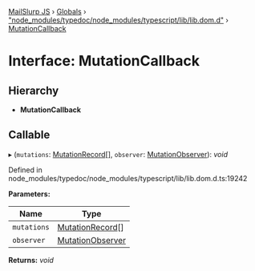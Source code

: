 [MailSlurp JS](../README.md) › [Globals](../globals.md) › ["node_modules/typedoc/node_modules/typescript/lib/lib.dom.d"](../modules/_node_modules_typedoc_node_modules_typescript_lib_lib_dom_d_.md) › [MutationCallback](_node_modules_typedoc_node_modules_typescript_lib_lib_dom_d_.mutationcallback.md)

# Interface: MutationCallback

## Hierarchy

* **MutationCallback**

## Callable

▸ (`mutations`: [MutationRecord](_node_modules_typedoc_node_modules_typescript_lib_lib_dom_d_.mutationrecord.md)[], `observer`: [MutationObserver](_node_modules_typedoc_node_modules_typescript_lib_lib_dom_d_.mutationobserver.md)): *void*

Defined in node_modules/typedoc/node_modules/typescript/lib/lib.dom.d.ts:19242

**Parameters:**

Name | Type |
------ | ------ |
`mutations` | [MutationRecord](_node_modules_typedoc_node_modules_typescript_lib_lib_dom_d_.mutationrecord.md)[] |
`observer` | [MutationObserver](_node_modules_typedoc_node_modules_typescript_lib_lib_dom_d_.mutationobserver.md) |

**Returns:** *void*
